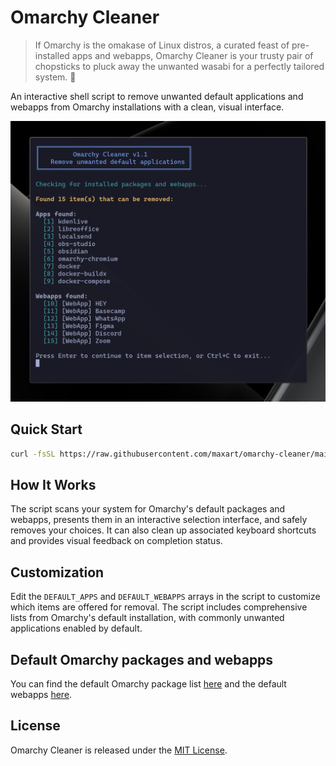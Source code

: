 # Omarchy Cleaner

> If Omarchy is the omakase of Linux distros, a curated feast of pre-installed apps and webapps, Omarchy Cleaner is your trusty pair of chopsticks to pluck away the unwanted wasabi for a perfectly tailored system. 🥢

An interactive shell script to remove unwanted default applications and webapps from Omarchy installations with a clean, visual interface.

![Screenshot of Omarchy Cleaner.](./screenshot.png)

## Quick Start

```bash
curl -fsSL https://raw.githubusercontent.com/maxart/omarchy-cleaner/main/omarchy-cleaner.sh | bash
```

## How It Works

The script scans your system for Omarchy's default packages and webapps, presents them in an interactive selection interface, and safely removes your choices. It can also clean up associated keyboard shortcuts and provides visual feedback on completion status.

## Customization

Edit the `DEFAULT_APPS` and `DEFAULT_WEBAPPS` arrays in the script to customize which items are offered for removal. The script includes comprehensive lists from Omarchy's default installation, with commonly unwanted applications enabled by default.



## Default Omarchy packages and webapps
You can find the default Omarchy package list [here](https://github.com/basecamp/omarchy/blob/master/install/omarchy-base.packages) and the default webapps [here](https://github.com/basecamp/omarchy/blob/master/install/packaging/webapps.sh).

## License

 Omarchy Cleaner is released under the [MIT License](https://opensource.org/licenses/MIT).